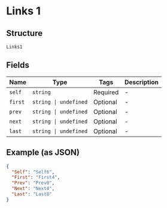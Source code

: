 
# Links 1

## Structure

`Links1`

## Fields

| Name | Type | Tags | Description |
|  --- | --- | --- | --- |
| `self` | `string` | Required | - |
| `first` | `string \| undefined` | Optional | - |
| `prev` | `string \| undefined` | Optional | - |
| `next` | `string \| undefined` | Optional | - |
| `last` | `string \| undefined` | Optional | - |

## Example (as JSON)

```json
{
  "Self": "Self6",
  "First": "First4",
  "Prev": "Prev0",
  "Next": "Next4",
  "Last": "Last8"
}
```

